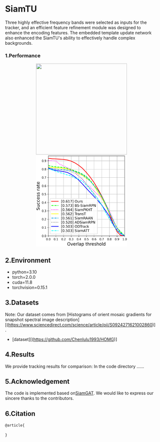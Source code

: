 # SiamTU
Three highly effective frequency bands were selected as inputs for the tracker, and an efficient feature refinement module was designed to enhance the encoding features. The embedded template update network also enhanced the SiamTU's ability to effectively handle complex backgrounds.

### 1.Performance
<div align=center><img width="300" height="300" src="https://github.com/ctb2/SiamTU/blob/main/precission_plot.png"/><img width="300" height="300" src="https://github.com/ctb2/SiamTU/blob/main/success_plot.png"/></div>


## 2.Environment
- python=3.10  
- torch=2.0.0  
- cuda=11.8 
- torchvision=0.15.1


## 3.Datasets

Note: Our dataset comes from [Histograms of orient mosaic gradients for snapshot spectral image description][(https://www.sciencedirect.com/science/article/pii/S0924271621002860)] .
* [dataset][(https://github.com/Chenlulu1993/HOMG)]

## 4.Results
We provide tracking results for comparison: In the code directory ......

## 5.Acknowledgement
The code is implemented based on[SiamGAT](https://github.com/ohhhyeahhh/SiamGAT). We would like to express our sincere thanks to the contributors.

## 6.Citation
```
@article{
  
}
```

